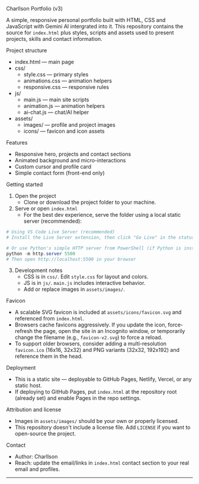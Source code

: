 Charllson Portfolio (v3)

A simple, responsive personal portfolio built with HTML, CSS and JavaScript with Gemini AI intergrated into it. This repository contains the source for `index.html` plus styles, scripts and assets used to present projects, skills and contact information.

Project structure

- index.html — main page
- css/
  - style.css — primary styles
  - animations.css — animation helpers
  - responsive.css — responsive rules
- js/
  - main.js — main site scripts
  - animation.js — animation helpers
  - ai-chat.js —  chat/AI helper
- assets/
  - images/ — profile and project images
  - icons/ — favicon and icon assets

Features

- Responsive hero, projects and contact sections
- Animated background and micro-interactions
- Custom cursor and profile card
- Simple contact form (front-end only)

Getting started

1. Open the project
   - Clone or download the project folder to your machine.
2. Serve or open `index.html`
   - For the best dev experience, serve the folder using a local static server (recommended):

```powershell
# Using VS Code Live Server (recommended)
# Install the Live Server extension, then click "Go Live" in the status bar.

# Or use Python's simple HTTP server from PowerShell (if Python is installed):
python -m http.server 5500
# Then open http://localhost:5500 in your browser
```

3. Development notes
   - CSS is in `css/`. Edit `style.css` for layout and colors.
   - JS is in `js/`. `main.js` includes interactive behavior.
   - Add or replace images in `assets/images/`.

Favicon

- A scalable SVG favicon is included at `assets/icons/favicon.svg` and referenced from `index.html`.
- Browsers cache favicons aggressively. If you update the icon, force-refresh the page, open the site in an Incognito window, or temporarily change the filename (e.g., `favicon-v2.svg`) to force a reload.
- To support older browsers, consider adding a multi-resolution `favicon.ico` (16x16, 32x32) and PNG variants (32x32, 192x192) and reference them in the head.

Deployment

- This is a static site — deployable to GitHub Pages, Netlify, Vercel, or any static host.
- If deploying to GitHub Pages, put `index.html` at the repository root (already set) and enable Pages in the repo settings.

Attribution and license

- Images in `assets/images/` should be your own or properly licensed.
- This repository doesn't include a license file. Add `LICENSE` if you want to open-source the project.

Contact

- Author: Charllson
- Reach: update the email/links in `index.html` contact section to your real email and profiles.

---

